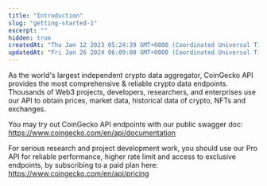 ```yaml
---
title: "Introduction"
slug: "getting-started-1"
excerpt: ""
hidden: true
createdAt: "Thu Jan 12 2023 05:24:39 GMT+0000 (Coordinated Universal Time)"
updatedAt: "Fri Jan 26 2024 06:09:00 GMT+0000 (Coordinated Universal Time)"
---
```

As the world's largest independent crypto data aggregator, CoinGecko API provides the most comprehensive & reliable crypto data endpoints. Thousands of Web3 projects, developers, researchers, and enterprises use our API to obtain prices, market data, historical data of crypto, NFTs and exchanges.

You may try out CoinGecko API endpoints with our public swagger doc: <https://www.coingecko.com/en/api/documentation>

For serious research and project development work, you should use our Pro API for reliable performance, higher rate limit and access to exclusive endpoints, by subscribing to a paid plan here: <https://www.coingecko.com/en/api/pricing>
